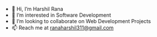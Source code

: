 - 👋 Hi, I’m Harshil Rana
- 👀 I’m interested in Software Development
- 💞️ I’m looking to collaborate on Web Development Projects
- 📫 Reach me at ranaharshil311@gmail.com

<!---
harshil311/harshil311 is a ✨ special ✨ repository because its `README.md` (this file) appears on your GitHub profile.
You can click the Preview link to take a look at your changes.
--->
